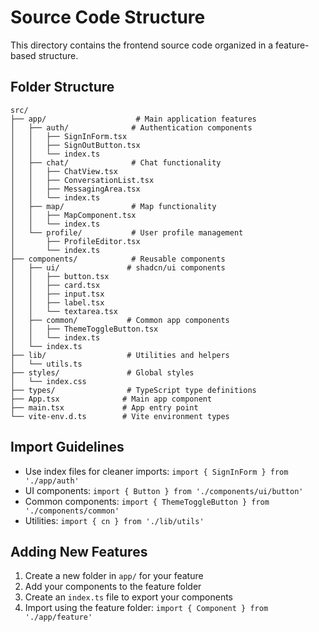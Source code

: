 # Source Code Structure

This directory contains the frontend source code organized in a feature-based structure.

## Folder Structure

```
src/
├── app/                    # Main application features
│   ├── auth/              # Authentication components
│   │   ├── SignInForm.tsx
│   │   ├── SignOutButton.tsx
│   │   └── index.ts
│   ├── chat/              # Chat functionality
│   │   ├── ChatView.tsx
│   │   ├── ConversationList.tsx
│   │   ├── MessagingArea.tsx
│   │   └── index.ts
│   ├── map/               # Map functionality
│   │   ├── MapComponent.tsx
│   │   └── index.ts
│   └── profile/           # User profile management
│       ├── ProfileEditor.tsx
│       └── index.ts
├── components/            # Reusable components
│   ├── ui/               # shadcn/ui components
│   │   ├── button.tsx
│   │   ├── card.tsx
│   │   ├── input.tsx
│   │   ├── label.tsx
│   │   └── textarea.tsx
│   ├── common/           # Common app components
│   │   ├── ThemeToggleButton.tsx
│   │   └── index.ts
│   └── index.ts
├── lib/                  # Utilities and helpers
│   └── utils.ts
├── styles/               # Global styles
│   └── index.css
├── types/                # TypeScript type definitions
├── App.tsx              # Main app component
├── main.tsx             # App entry point
└── vite-env.d.ts        # Vite environment types
```

## Import Guidelines

- Use index files for cleaner imports: `import { SignInForm } from './app/auth'`
- UI components: `import { Button } from './components/ui/button'`
- Common components: `import { ThemeToggleButton } from './components/common'`
- Utilities: `import { cn } from './lib/utils'`

## Adding New Features

1. Create a new folder in `app/` for your feature
2. Add your components to the feature folder
3. Create an `index.ts` file to export your components
4. Import using the feature folder: `import { Component } from './app/feature'`

